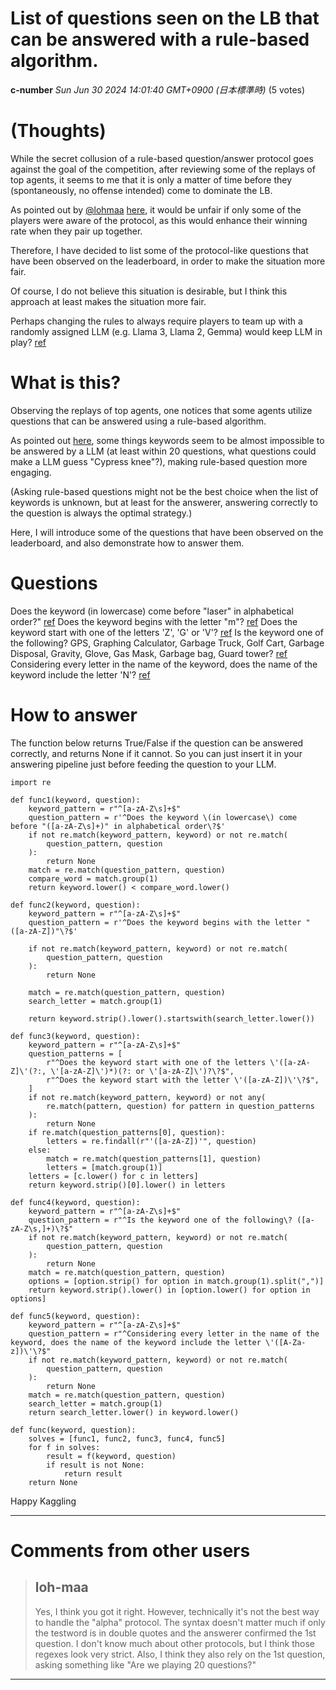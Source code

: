 # List of questions seen on the LB that can be answered with a rule-based algorithm.

**c-number** *Sun Jun 30 2024 14:01:40 GMT+0900 (日本標準時)* (5 votes)

# (Thoughts)

While the secret collusion of a rule-based question/answer protocol goes against the goal of the competition, after reviewing some of the replays of top agents, it seems to me that it is only a matter of time before they (spontaneously, no offense intended) come to dominate the LB.

As pointed out by [@lohmaa](https://www.kaggle.com/lohmaa) [here](https://www.kaggle.com/competitions/llm-20-questions/discussion/511343#2866948), it would be unfair if only some of the players were aware of the protocol, as this would enhance their winning rate when they pair up together.

Therefore, I have decided to list some of the protocol-like questions that have been observed on the leaderboard, in order to make the situation more fair.

Of course, I do not believe this situation is desirable, but I think this approach at least makes the situation more fair.

Perhaps changing the rules to always require players to team up with a randomly assigned LLM (e.g. Llama 3, Llama 2, Gemma) would keep LLM in play? [ref](https://www.kaggle.com/competitions/llm-20-questions/discussion/511343#2866948)

# What is this?

Observing the replays of top agents, one notices that some agents utilize questions that can be answered using a rule-based algorithm.

As pointed out [here](https://www.kaggle.com/competitions/llm-20-questions/discussion/515751), some things keywords seem to be almost impossible to be answered by a LLM (at least within 20 questions, what questions could make a LLM guess "Cypress knee"?), making rule-based question more engaging.

(Asking rule-based questions might not be the best choice when the list of keywords is unknown, but at least for the answerer, answering correctly to the question is always the optimal strategy.)

Here, I will introduce some of the questions that have been observed on the leaderboard, and also demonstrate how to answer them.

# Questions

Does the keyword (in lowercase) come before "laser" in alphabetical order?" [ref](https://www.kaggle.com/competitions/llm-20-questions/leaderboard?dialog=episodes-episode-55219628)
Does the keyword begins with the letter "m"? [ref](https://www.kaggle.com/competitions/llm-20-questions/leaderboard?dialog=episodes-episode-55203947)
Does the keyword start with one of the letters 'Z', 'G' or 'V'? [ref](https://www.kaggle.com/competitions/llm-20-questions/leaderboard?dialog=episodes-episode-55196291)
Is the keyword one of the following? GPS, Graphing Calculator, Garbage Truck, Golf Cart, Garbage Disposal, Gravity, Glove, Gas Mask, Garbage bag, Guard tower? [ref](https://www.kaggle.com/competitions/llm-20-questions/leaderboard?dialog=episodes-episode-55196291)
Considering every letter in the name of the keyword, does the name of the keyword include the letter 'N'? [ref](https://www.kaggle.com/competitions/llm-20-questions/leaderboard?dialog=episodes-episode-55209104)

# How to answer

The function below returns True/False if the question can be answered correctly, and returns None if it cannot. So you can just insert it in your answering pipeline just before feeding the question to your LLM.

```
import re

def func1(keyword, question):
    keyword_pattern = r"^[a-zA-Z\s]+$"
    question_pattern = r'^Does the keyword \(in lowercase\) come before "([a-zA-Z\s]+)" in alphabetical order\?$'
    if not re.match(keyword_pattern, keyword) or not re.match(
        question_pattern, question
    ):
        return None
    match = re.match(question_pattern, question)
    compare_word = match.group(1)
    return keyword.lower() < compare_word.lower()

def func2(keyword, question):
    keyword_pattern = r"^[a-zA-Z\s]+$"
    question_pattern = r'^Does the keyword begins with the letter "([a-zA-Z])"\?$'

    if not re.match(keyword_pattern, keyword) or not re.match(
        question_pattern, question
    ):
        return None

    match = re.match(question_pattern, question)
    search_letter = match.group(1)

    return keyword.strip().lower().startswith(search_letter.lower())

def func3(keyword, question):
    keyword_pattern = r"^[a-zA-Z\s]+$"
    question_patterns = [
        r"^Does the keyword start with one of the letters \'([a-zA-Z]\'(?:, \'[a-zA-Z]\')*)(?: or \'[a-zA-Z]\')?\?$",
        r"^Does the keyword start with the letter \'([a-zA-Z])\'\?$",
    ]
    if not re.match(keyword_pattern, keyword) or not any(
        re.match(pattern, question) for pattern in question_patterns
    ):
        return None
    if re.match(question_patterns[0], question):
        letters = re.findall(r"'([a-zA-Z])'", question)
    else:
        match = re.match(question_patterns[1], question)
        letters = [match.group(1)]
    letters = [c.lower() for c in letters]
    return keyword.strip()[0].lower() in letters

def func4(keyword, question):
    keyword_pattern = r"^[a-zA-Z\s]+$"
    question_pattern = r"^Is the keyword one of the following\? ([a-zA-Z\s,]+)\?$"
    if not re.match(keyword_pattern, keyword) or not re.match(
        question_pattern, question
    ):
        return None
    match = re.match(question_pattern, question)
    options = [option.strip() for option in match.group(1).split(",")]
    return keyword.strip().lower() in [option.lower() for option in options]

def func5(keyword, question):
    keyword_pattern = r"^[a-zA-Z\s]+$"
    question_pattern = r"^Considering every letter in the name of the keyword, does the name of the keyword include the letter \'([A-Za-z])\'\?$"
    if not re.match(keyword_pattern, keyword) or not re.match(
        question_pattern, question
    ):
        return None
    match = re.match(question_pattern, question)
    search_letter = match.group(1)
    return search_letter.lower() in keyword.lower()

def func(keyword, question):
    solves = [func1, func2, func3, func4, func5]
    for f in solves:
        result = f(keyword, question)
        if result is not None:
            return result
    return None

```

Happy Kaggling



---

 # Comments from other users

> ## loh-maa
> 
> Yes, I think you got it right. However, technically it's not the best way to handle the "alpha" protocol. The syntax doesn't matter much if only the testword is in double quotes and the answerer confirmed the 1st question. I don't know much about other protocols, but I think those regexes look very strict. Also, I think they also rely on the 1st question, asking something like "Are we playing 20 questions?"
> 
> 
> 


---


